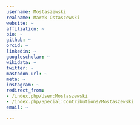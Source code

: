 ```yaml
---
username: Mostaszewski
realname: Marek Ostaszewski
website: ~
affiliation: ~
bio: ~
github: ~
orcid: ~
linkedin: ~
googlescholar: ~
wikidata: ~
twitter: ~
mastodon-url: ~
meta: ~
instagram: ~
redirect_from:
- /index.php/User:Mostaszewski
- /index.php/Special:Contributions/Mostaszewski
email: ~

---
```

